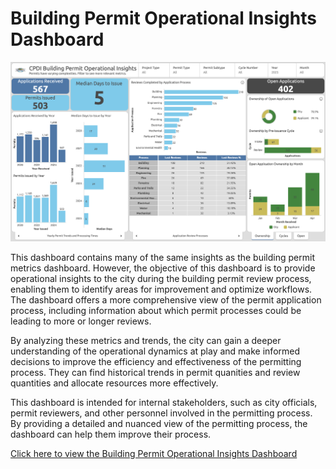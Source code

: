 # Building Permit Operational Insights Dashboard

![Building Permit Operational Insights Dashboard](../resources/02_dashboard.png)

This dashboard contains many of the same insights as the building permit metrics dashboard. However, the objective of this dashboard is to provide operational insights to the city during the building permit review process, enabling them to identify areas for improvement and optimize workflows. The dashboard offers a more comprehensive view of the permit application process, including information about which permit processes could be leading to more or longer reviews.

By analyzing these metrics and trends, the city can gain a deeper understanding of the operational dynamics at play and make informed decisions to improve the efficiency and effectiveness of the permitting process. They can find historical trends in permit quanities and review quantities and allocate resources more effectively.

This dashboard is intended for internal stakeholders, such as city officials, permit reviewers, and other personnel involved in the permitting process. By providing a detailed and nuanced view of the permitting process, the dashboard can help them improve their process.

[Click here to view the Building Permit Operational Insights Dashboard](https://www.arcgis.com/apps/dashboards/4307da66df9a4eb8a819a07188956667)
